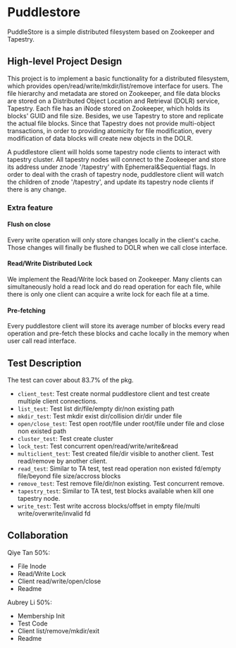 # Puddlestore

PuddleStore is a simple distributed filesystem based on Zookeeper and Tapestry.

## High-level Project Design

This project is to implement a basic functionality for a distributed filesystem, which provides open/read/write/mkdir/list/remove interface for users. The file hierarchy and metadata are stored on Zookeeper, and file data blocks are stored on a Distributed Object Location and Retrieval (DOLR) service, Tapestry. Each file has an iNode stored on Zookeeper, which holds its blocks' GUID and file size. Besides, we use Tapestry to store and replicate the actual file blocks. Since that Tapestry does not provide multi-object transactions, in order to providing atomicity for file modification, every modification of data blocks will create new objects in the DOLR.

A puddlestore client will holds some tapestry node clients to interact with tapestry cluster. All tapestry nodes will connect to the Zookeeper and store its address under znode '/tapestry' with Ephemeral&Sequential flags. In order to deal with the crash of tapestry node, puddlestore client will watch the children of znode '/tapestry', and update its tapestry node clients if there is any change.

### Extra feature

#### Flush on close
Every write operation will only store changes locally in the client's cache. Those changes will finally be flushed to DOLR when we call close interface.

#### Read/Write Distributed Lock
We implement the Read/Write lock based on Zookeeper. Many clients can simultaneously hold a read lock and do read operation for each file, while there is only one client can acquire a write lock for each file at a time.

#### Pre-fetching
Every puddlestore client will store its average number of blocks every read operation and pre-fetch these blocks and cache locally in the memory when user call read interface.

## Test Description
The test can cover about 83.7% of the pkg.
- `client_test`: Test create normal puddlestore client and test create multiple client connections.
- `list_test`: Test list dir/file/empty dir/non existing path
- `mkdir_test`: Test mkdir exist dir/collision dir/dir under file
- `open/close_test`: Test open root/file under root/file under file and close non existed path
- `cluster_test`: Test create cluster
- `lock_test`: Test concurrent open/read/write/write&read
- `multiclient_test`: Test created file/dir visible to another client. Test read/remove by another client.
- `read_test`: Similar to TA test, test read operation non existed fd/empty file/beyond file size/accross blocks
- `remove_test`: Test remove file/dir/non existing. Test concurrent remove.
- `tapestry_test`: Similar to TA test, test blocks available when kill one tapestry node.
- `write_test`: Test write accross blocks/offset in empty file/multi write/overwrite/invalid fd



## Collaboration
Qiye Tan 50%:
* File Inode
* Read/Write Lock
* Client read/write/open/close
* Readme

Aubrey Li 50%:
* Membership Init
* Test Code
* Client list/remove/mkdir/exit
* Readme
